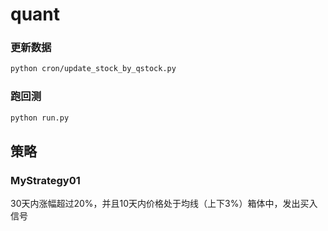 # quant

### 更新数据
```bash
python cron/update_stock_by_qstock.py
```


### 跑回测
```bash
python run.py
```

## 策略

### MyStrategy01
30天内涨幅超过20%，并且10天内价格处于均线（上下3%）箱体中，发出买入信号

